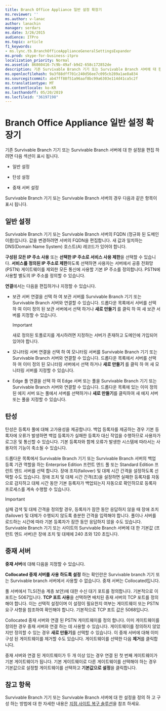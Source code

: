 ```yaml
---
title: Branch Office Appliance 일반 설정 확장기
ms.reviewer: ''
ms.author: v-lanac
author: lanachin
manager: serdars
ms.date: 3/26/2015
audience: ITPro
ms.topic: article
f1_keywords:
- ms.lync.tb.BranchOfficeApplianceGeneralSettingsExpander
ms.prod: skype-for-business-itpro
localization_priority: Normal
ms.assetid: 86860416-7c9b-49af-b9d2-658c172852de
description: 기존 Survivable Branch 기기 또는 Survivable Branch 서버에 대 한 설정을 편집 하려면 다음 섹션이 표시 됩니다.
ms.openlocfilehash: 9a3f88dff701c240d56ee7c095cb289a1ae8a834
ms.sourcegitcommit: ab47ff88f51a96aaf8bc99a6303e114d41ca5c2f
ms.translationtype: MT
ms.contentlocale: ko-KR
ms.lasthandoff: 05/20/2019
ms.locfileid: "36197198"
---
```

# <a name="branch-office-appliance-general-settings-expander"></a>Branch Office Appliance 일반 설정 확장기

기존 Survivable Branch 기기 또는 Survivable Branch 서버에 대 한 설정을 편집 하려면 다음 섹션이 표시 됩니다.

- 일반 설정

- 탄성 설정

- 중재 서버 설정



Survivable Branch 기기 또는 Survivable Branch 서버의 경우 다음과 같은 항목이 표시 됩니다.

## <a name="general-settings"></a>일반 설정

Survivable Branch 기기 또는 Survivable Branch 서버의 FQDN (정규화 된 도메인 이름)입니다. 값을 변경하려면 서버의 FQDN을 편집합니다. 새 값과 일치하는 DNS(Domain Name System) 호스트(A) 레코드가 있어야 합니다.

**구성된 모든 IP 주소 사용** 또는 **선택한 IP 주소로 서비스 사용 제한**을 선택할 수 있습니다. **서비스를 정의된 IP 주소로 제한**하도록 선택하면 사용자는 서버에서 공중 전화망(PSTN) 게이트웨이를 제외한 모든 통신에 사용할 기본 IP 주소를 정의합니다. PSTN에 사용할 별도의 IP 주소를 정의할 수 있습니다.

**연결**에서는 다음을 편집하거나 지정할 수 있습니다.

- 보관 서버 연결을 선택 하 여 보관 서버를 Survivable Branch 기기 또는 Survivable Branch 서버와 연결할 수 있습니다. 드롭다운 목록에서 서버를 선택 하 여 이미 정의 된 보관 서버에서 선택 하거나 **새로 만들기** 를 클릭 하 여 새 보관 서버를 지정할 수 있습니다.

    > [!IMPORTANT]
    > 새로 정의된 토폴로지를 게시하려면 지정하는 서버가 존재하고 도메인에 가입되어 있어야 합니다.

- 모니터링 서버 연결을 선택 하 여 모니터링 서버를 Survivable Branch 기기 또는 Survivable Branch 서버와 연결할 수 있습니다. 드롭다운 목록에서 서버를 선택 하 여 이미 정의 된 모니터링 서버에서 선택 하거나 **새로 만들기** 를 클릭 하 여 새 모니터링 서버를 지정할 수 있습니다.

- Edge 풀 연결을 선택 하 여 Edge 서버 또는 풀을 Survivable Branch 기기 또는 Survivable Branch 서버와 연결할 수 있습니다. 드롭다운 목록에 있는 이미 정의된 에지 서버 또는 풀에서 서버를 선택하거나 **새로 만들기**를 클릭하여 새 에지 서버 또는 풀을 지정할 수 있습니다.

## <a name="resiliency"></a>탄성

탄성은 등록자 풀에 대해 고가용성을 제공합니다. 백업 등록자를 제공하는 경우 기본 등록자에 오류가 발생하면 백업 등록자가 실패한 등록자 대신 작업을 수행하므로 사용자가 로그온 및 통신할 수 있습니다. 기본 등록자와 함께 오류가 발생한 시스템에 따라서는 사용자의 기능이 축소될 수 있습니다.

드롭다운 목록에서 Survivable Branch 기기 또는 Survivable Branch 서버의 백업 등록 기관 역할을 하는 Enterprise Edition 프런트 엔드 풀 또는 Standard Edition 프런트 엔드 서버를 선택 합니다. 장애 조치(failover) 및 대체 시간 간격을 설정하도록 선택할 수도 있습니다. 장애 조치 및 대체 시간 간격(초)을 설정하면 실패한 등록자를 자동으로 감지하고 대체 시간 동안 기본 등록자가 백업되는지 자동으로 확인하므로 등록자 프로세스를 계속 수행할 수 있습니다.

> [!IMPORTANT]
> 실패 검색 및 대체 간격을 정의할 경우, 등록자가 잠깐 동안 응답하지 않을 때 장애 조치(failover) 및 대체가 수행되지 않도록 충분한 간격을 입력해야 합니다. 풀이나 서버를 로드하는 시간에 따라 기본 등록자가 잠깐 동안 응답하지 않을 수도 있습니다. Survivable Branch 기기 또는 사이트의 Survivable Branch 서버에 대 한 기본값 (프런트 엔드 서버)은 장애 조치 및 대체에 240 초와 120 초입니다.

## <a name="mediation-server"></a>중재 서버

**중재 서버**에 대해 다음을 지정할 수 있습니다.

**Collocated 중재 서버를 사용 하도록 설정** 하는 확인란은 Survivable branch 기기 또는 Survivable branch 서버에서 사용할 수 없습니다. 중재 서버는 Collocated입니다.

풀 서버에서 TLS(전송 계층 보안)에 대한 수신 대기 포트를 정의합니다. 기본적으로 이 포트는 5067입니다. **TCP 포트 사용**을 선택하면 배치된 중재 서버의 TCP 포트를 정의해야 합니다. 이는 선택적 설정이며 이 설정이 필요한지 여부는 게이트웨이 또는 PSTN 요구 사항을 참조하여 확인해야 합니다. 기본적으로 TCP 포트 값은 5068입니다.

Collocated 중재 서버와 연결 된 PSTN 게이트웨이를 정의 합니다. 이미 게이트웨이를 정의한 경우 중재 서버와 연결 하는 데 사용할 수 있습니다. 게이트웨이를 정의하지 않았지만 정의할 수 있는 경우 **새로 만들기**를 선택할 수 있습니다. 이 중재 서버에 대해 이미 구성 된 게이트웨이를 제거할 수도 있습니다. 게이트웨이를 선택한 다음 **제거**를 클릭합니다.

중재 서버와 연결 된 게이트웨이가 두 개 이상 있는 경우 연결 된 첫 번째 게이트웨이가 기본 게이트웨이가 됩니다. 기본 게이트웨이로 다른 게이트웨이를 선택해야 하는 경우 기본값으로 설정할 게이트웨이를 선택하고 **기본값으로 설정**을 클릭합니다.

## <a name="see-also"></a>참고 항목

Survivable Branch 기기 또는 Survivable Branch 서버에 대 한 설정을 정의 하 고 구성 하는 방법에 대 한 자세한 내용은 [지점 사이트 복구 솔루션](https://technet.microsoft.com/library/1700f99b-709c-4e47-88eb-c0a5490e26e2.aspx)을 참조 하세요.


